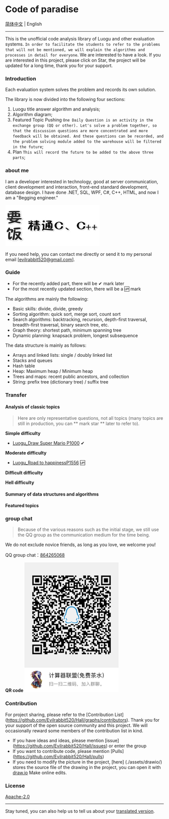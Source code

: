 # Code of paradise

[简体中文](./README.md) | English

---

This is the unofficial code analysis library of Luogu and other evaluation systems. `In order to facilitate the students to refer to the problems that will not be mentioned, we will explain the algorithms and processes in detail for everyone`. We are interested to have a look. If you are interested in this project, please click on Star, the project will be updated for a long time, thank you for your support.

### Introduction

Each evaluation system solves the problem and records its own solution.

The library is now divided into the following four sections:

1. Luogu title answer algorithm and analysis;
2. Algorithm diagram;
3. Featured Topic Pushing `One Daily Question is an activity in the exchange group (QQ or other). Let's solve a problem together, so that the discussion questions are more concentrated and more feedback will be obtained. And these questions can be recorded, and the problem solving module added to the warehouse will be filtered in the future`;
4. Plan `This will record the future to be added to the above three parts`;

### about me

I am a developer interested in technology, good at server communication, client development and interaction, front-end standard development, database design.
I have done .NET, SQL, WPF, C#, C++, HTML, and now I am a "Begging engineer."

![要饭精通CC++.jpg](./assets/要饭精通CC++.jpg)

If you need help, you can contact me directly or send it to my personal email [evilrabbit520@gmail.com].

### Guide

- For the recently added part, there will be ✔ mark later
- For the most recently updated section, there will be a 🆙 mark

The algorithms are mainly the following:

- Basic skills: divide, divide, greedy
- Sorting algorithm: quick sort, merge sort, count sort
- Search algorithms: backtracking, recursion, depth-first traversal, breadth-first traversal, binary search tree, etc.
- Graph theory: shortest path, minimum spanning tree
- Dynamic planning: knapsack problem, longest subsequence

The data structure is mainly as follows:

- Arrays and linked lists: single / doubly linked list
- Stacks and queues
- Hash table
- Heap: Maximum heap / Minimum heap
- Trees and maps: recent public ancestors, and collection
- String: prefix tree (dictionary tree) / suffix tree

### Transfer

#### Analysis of classic topics

> Here are only representative questions, not all topics (many topics are still in production, you can ** mark star ** later to refer to).

**Simple difficulty**

- [Luogu_Draw Super Mario P1000](./Analysis/simple/2019-08-23_绘制超级马里奥P1000.md) ✔

**Moderate difficulty**

- [Luogu_Road to happinessP1556](./Analysis/medium/2019-08-23_幸福之路P1556.md) 🆙

**Difficult difficulty**

**Hell difficulty**

#### Summary of data structures and algorithms

#### Featured topics

### group chat

>Because of the various reasons such as the initial stage, we still use the QQ group as the communication medium for the time being.

We do not exclude novice friends, as long as you love, we welcome you!

QQ group chat：[864265068](https://jq.qq.com/?_wv=1027&k=5GIj36O)

**QR code**
![QRC.png](./assets/QRC.png)

### Contribution

For project sharing, please refer to the [Contribution List] (https://github.com/Evilrabbit520/Hall/graphs/contributors). Thank you for your support of the open source community and this project. We will occasionally reward some members of the contribution list in kind.

- If you have ideas and ideas, please mention [issue] (https://github.com/Evilrabbit520/Hall/issues) or enter the group
- If you want to contribute code, please mention [Pulls] (https://github.com/Evilrabbit520/Hall/pulls)
- If you need to modify the picture in the project, [here] (./assets/drawio/) stores the source file of the drawing in the project, you can open it with [draw.io](https://www.draw.io/) Make online edits.

### License

[Apache-2.0](./LICENSE.txt)

---

Stay tuned, you can also help us to tell us about your [translated version](https://github.com/Evilrabbit520/Luogu/pulls).